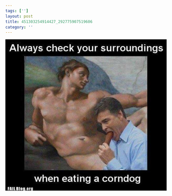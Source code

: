 ```yaml
---
tags: ['']
layout: post
title: 451303254914427_292775907519606
category: ''
---
```

![451303254914427_292775907519606](/uploads/2013-3-20-451303254914427_292775907519606.jpg)
